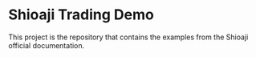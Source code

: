# Shioaji Trading Demo

This project is the repository that contains the examples from the Shioaji official documentation.